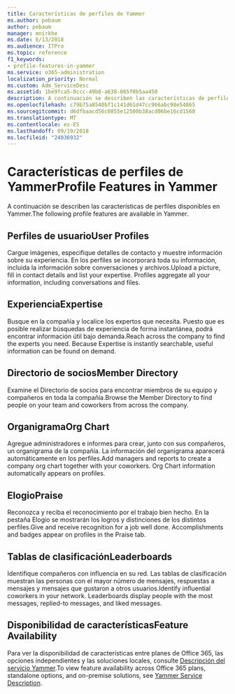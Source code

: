 ```yaml
---
title: Características de perfiles de Yammer
ms.author: pebaum
author: pebaum
manager: mnirkhe
ms.date: 6/13/2018
ms.audience: ITPro
ms.topic: reference
f1_keywords:
- profile-features-in-yammer
ms.service: o365-administration
localization_priority: Normal
ms.custom: Adm_ServiceDesc
ms.assetid: 1be9fca5-8ccc-49b8-a638-065f0b5aa450
description: A continuación se describen las características de perfiles disponibles en Yammer.
ms.openlocfilehash: c79b75a8540bf1c141d61d47cc966abc98e54865
ms.sourcegitcommit: d6dfbaacd56c0855e12500b38acd06be16cd1560
ms.translationtype: MT
ms.contentlocale: es-ES
ms.lasthandoff: 09/19/2018
ms.locfileid: "24036932"
---
```

# <a name="profile-features-in-yammer"></a><span data-ttu-id="095e3-103">Características de perfiles de Yammer</span><span class="sxs-lookup"><span data-stu-id="095e3-103">Profile Features in Yammer</span></span>

<span data-ttu-id="095e3-104">A continuación se describen las características de perfiles disponibles en Yammer.</span><span class="sxs-lookup"><span data-stu-id="095e3-104">The following profile features are available in Yammer.</span></span>
  
## <a name="user-profiles"></a><span data-ttu-id="095e3-105">Perfiles de usuario</span><span class="sxs-lookup"><span data-stu-id="095e3-105">User Profiles</span></span>
<span data-ttu-id="095e3-106"><a name="bkmk_UserProfiles"> </a></span><span class="sxs-lookup"><span data-stu-id="095e3-106"></span></span>

<span data-ttu-id="095e3-p101">Cargue imágenes, especifique detalles de contacto y muestre información sobre su experiencia. En los perfiles se incorporará toda su información, incluida la información sobre conversaciones y archivos.</span><span class="sxs-lookup"><span data-stu-id="095e3-p101">Upload a picture, fill in contact details and list your expertise. Profiles aggregate all your information, including conversations and files.</span></span>
  
## <a name="expertise"></a><span data-ttu-id="095e3-109">Experiencia</span><span class="sxs-lookup"><span data-stu-id="095e3-109">Expertise</span></span>
<span data-ttu-id="095e3-110"><a name="bkmk_Expertise"> </a></span><span class="sxs-lookup"><span data-stu-id="095e3-110"></span></span>

<span data-ttu-id="095e3-p102">Busque en la compañía y localice los expertos que necesita. Puesto que es posible realizar búsquedas de experiencia de forma instantánea, podrá encontrar información útil bajo demanda.</span><span class="sxs-lookup"><span data-stu-id="095e3-p102">Reach across the company to find the experts you need. Because Expertise is instantly searchable, useful information can be found on demand.</span></span>
  
## <a name="member-directory"></a><span data-ttu-id="095e3-113">Directorio de socios</span><span class="sxs-lookup"><span data-stu-id="095e3-113">Member Directory</span></span>
<span data-ttu-id="095e3-114"><a name="bkmk_MemberDirectory"> </a></span><span class="sxs-lookup"><span data-stu-id="095e3-114"></span></span>

<span data-ttu-id="095e3-115">Examine el Directorio de socios para encontrar miembros de su equipo y compañeros en toda la compañía.</span><span class="sxs-lookup"><span data-stu-id="095e3-115">Browse the Member Directory to find people on your team and coworkers from across the company.</span></span>
  
## <a name="org-chart"></a><span data-ttu-id="095e3-116">Organigrama</span><span class="sxs-lookup"><span data-stu-id="095e3-116">Org Chart</span></span>
<span data-ttu-id="095e3-117"><a name="bkmk_OrgChart"> </a></span><span class="sxs-lookup"><span data-stu-id="095e3-117"></span></span>

<span data-ttu-id="095e3-p103">Agregue administradores e informes para crear, junto con sus compañeros, un organigrama de la compañía. La información del organigrama aparecerá automáticamente en los perfiles.</span><span class="sxs-lookup"><span data-stu-id="095e3-p103">Add managers and reports to create a company org chart together with your coworkers. Org Chart information automatically appears on profiles.</span></span>
  
## <a name="praise"></a><span data-ttu-id="095e3-120">Elogio</span><span class="sxs-lookup"><span data-stu-id="095e3-120">Praise</span></span>
<span data-ttu-id="095e3-121"><a name="bkmk_Praise"> </a></span><span class="sxs-lookup"><span data-stu-id="095e3-121"></span></span>

<span data-ttu-id="095e3-p104">Reconozca y reciba el reconocimiento por el trabajo bien hecho. En la pestaña Elogio se mostrarán los logros y distinciones de los distintos perfiles.</span><span class="sxs-lookup"><span data-stu-id="095e3-p104">Give and receive recognition for a job well done. Accomplishments and badges appear on profiles in the Praise tab.</span></span>
  
## <a name="leaderboards"></a><span data-ttu-id="095e3-124">Tablas de clasificación</span><span class="sxs-lookup"><span data-stu-id="095e3-124">Leaderboards</span></span>
<span data-ttu-id="095e3-125"><a name="bkmk_Leaderboards"> </a></span><span class="sxs-lookup"><span data-stu-id="095e3-125"></span></span>

<span data-ttu-id="095e3-p105">Identifique compañeros con influencia en su red. Las tablas de clasificación muestran las personas con el mayor número de mensajes, respuestas a mensajes y mensajes que gustaron a otros usuarios.</span><span class="sxs-lookup"><span data-stu-id="095e3-p105">Identify influential coworkers in your network. Leaderboards display people with the most messages, replied-to messages, and liked messages.</span></span>
  
## <a name="feature-availability"></a><span data-ttu-id="095e3-128">Disponibilidad de características</span><span class="sxs-lookup"><span data-stu-id="095e3-128">Feature Availability</span></span>
<span data-ttu-id="095e3-129"><a name="bkmk_Leaderboards"> </a></span><span class="sxs-lookup"><span data-stu-id="095e3-129"></span></span>

<span data-ttu-id="095e3-130">Para ver la disponibilidad de características entre planes de Office 365, las opciones independientes y las soluciones locales, consulte [Descripción del servicio Yammer](yammer-service-description.md).</span><span class="sxs-lookup"><span data-stu-id="095e3-130">To view feature availability across Office 365 plans, standalone options, and on-premise solutions, see [Yammer Service Description](yammer-service-description.md).</span></span>
  

